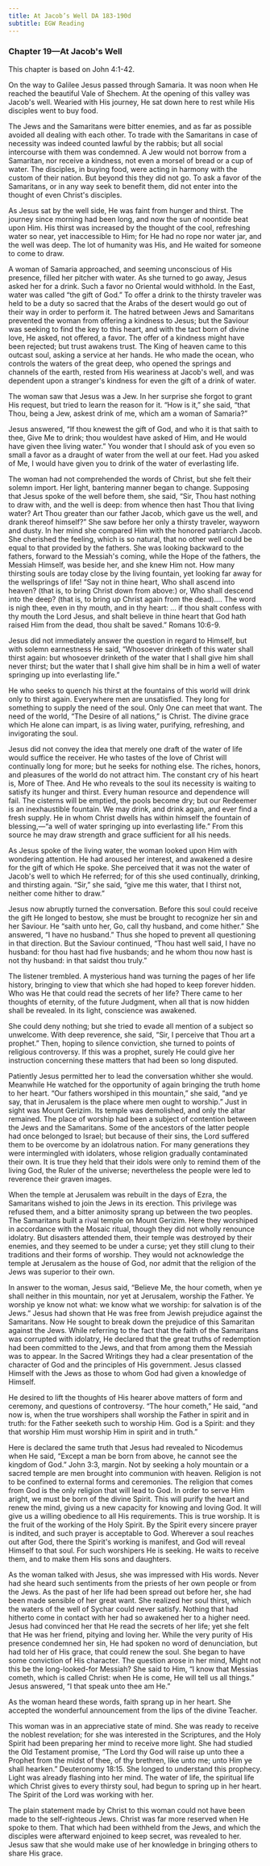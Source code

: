 ```yaml
---
title: At Jacob’s Well DA 183-190d
subtitle: EGW Reading
---
```


### Chapter 19—At Jacob's Well

This chapter is based on John 4:1-42.

On the way to Galilee Jesus passed through Samaria. It was noon when He reached the beautiful Vale of Shechem. At the opening of this valley was Jacob's well. Wearied with His journey, He sat down here to rest while His disciples went to buy food.

The Jews and the Samaritans were bitter enemies, and as far as possible avoided all dealing with each other. To trade with the Samaritans in case of necessity was indeed counted lawful by the rabbis; but all social intercourse with them was condemned. A Jew would not borrow from a Samaritan, nor receive a kindness, not even a morsel of bread or a cup of water. The disciples, in buying food, were acting in harmony with the custom of their nation. But beyond this they did not go. To ask a favor of the Samaritans, or in any way seek to benefit them, did not enter into the thought of even Christ's disciples.

As Jesus sat by the well side, He was faint from hunger and thirst. The journey since morning had been long, and now the sun of noontide beat upon Him. His thirst was increased by the thought of the cool, refreshing water so near, yet inaccessible to Him; for He had no rope nor water jar, and the well was deep. The lot of humanity was His, and He waited for someone to come to draw.

A woman of Samaria approached, and seeming unconscious of His presence, filled her pitcher with water. As she turned to go away, Jesus asked her for a drink. Such a favor no Oriental would withhold. In the East, water was called “the gift of God.” To offer a drink to the thirsty traveler was held to be a duty so sacred that the Arabs of the desert would go out of their way in order to perform it. The hatred between Jews and Samaritans prevented the woman from offering a kindness to Jesus; but the Saviour was seeking to find the key to this heart, and with the tact born of divine love, He asked, not offered, a favor. The offer of a kindness might have been rejected; but trust awakens trust. The King of heaven came to this outcast soul, asking a service at her hands. He who made the ocean, who controls the waters of the great deep, who opened the springs and channels of the earth, rested from His weariness at Jacob's well, and was dependent upon a stranger's kindness for even the gift of a drink of water.

The woman saw that Jesus was a Jew. In her surprise she forgot to grant His request, but tried to learn the reason for it. “How is it,” she said, “that Thou, being a Jew, askest drink of me, which am a woman of Samaria?”

Jesus answered, “If thou knewest the gift of God, and who it is that saith to thee, Give Me to drink; thou wouldest have asked of Him, and He would have given thee living water.” You wonder that I should ask of you even so small a favor as a draught of water from the well at our feet. Had you asked of Me, I would have given you to drink of the water of everlasting life.

The woman had not comprehended the words of Christ, but she felt their solemn import. Her light, bantering manner began to change. Supposing that Jesus spoke of the well before them, she said, “Sir, Thou hast nothing to draw with, and the well is deep: from whence then hast Thou that living water? Art Thou greater than our father Jacob, which gave us the well, and drank thereof himself?” She saw before her only a thirsty traveler, wayworn and dusty. In her mind she compared Him with the honored patriarch Jacob. She cherished the feeling, which is so natural, that no other well could be equal to that provided by the fathers. She was looking backward to the fathers, forward to the Messiah's coming, while the Hope of the fathers, the Messiah Himself, was beside her, and she knew Him not. How many thirsting souls are today close by the living fountain, yet looking far away for the wellsprings of life! “Say not in thine heart, Who shall ascend into heaven? (that is, to bring Christ down from above:) or, Who shall descend into the deep? (that is, to bring up Christ again from the dead).... The word is nigh thee, even in thy mouth, and in thy heart: ... if thou shalt confess with thy mouth the Lord Jesus, and shalt believe in thine heart that God hath raised Him from the dead, thou shalt be saved.” Romans 10:6-9.

Jesus did not immediately answer the question in regard to Himself, but with solemn earnestness He said, “Whosoever drinketh of this water shall thirst again: but whosoever drinketh of the water that I shall give him shall never thirst; but the water that I shall give him shall be in him a well of water springing up into everlasting life.”

He who seeks to quench his thirst at the fountains of this world will drink only to thirst again. Everywhere men are unsatisfied. They long for something to supply the need of the soul. Only One can meet that want. The need of the world, “The Desire of all nations,” is Christ. The divine grace which He alone can impart, is as living water, purifying, refreshing, and invigorating the soul.

Jesus did not convey the idea that merely one draft of the water of life would suffice the receiver. He who tastes of the love of Christ will continually long for more; but he seeks for nothing else. The riches, honors, and pleasures of the world do not attract him. The constant cry of his heart is, More of Thee. And He who reveals to the soul its necessity is waiting to satisfy its hunger and thirst. Every human resource and dependence will fail. The cisterns will be emptied, the pools become dry; but our Redeemer is an inexhaustible fountain. We may drink, and drink again, and ever find a fresh supply. He in whom Christ dwells has within himself the fountain of blessing,—“a well of water springing up into everlasting life.” From this source he may draw strength and grace sufficient for all his needs.

As Jesus spoke of the living water, the woman looked upon Him with wondering attention. He had aroused her interest, and awakened a desire for the gift of which He spoke. She perceived that it was not the water of Jacob's well to which He referred; for of this she used continually, drinking, and thirsting again. “Sir,” she said, “give me this water, that I thirst not, neither come hither to draw.”

Jesus now abruptly turned the conversation. Before this soul could receive the gift He longed to bestow, she must be brought to recognize her sin and her Saviour. He “saith unto her, Go, call thy husband, and come hither.” She answered, “I have no husband.” Thus she hoped to prevent all questioning in that direction. But the Saviour continued, “Thou hast well said, I have no husband: for thou hast had five husbands; and he whom thou now hast is not thy husband: in that saidst thou truly.”

The listener trembled. A mysterious hand was turning the pages of her life history, bringing to view that which she had hoped to keep forever hidden. Who was He that could read the secrets of her life? There came to her thoughts of eternity, of the future Judgment, when all that is now hidden shall be revealed. In its light, conscience was awakened.

She could deny nothing; but she tried to evade all mention of a subject so unwelcome. With deep reverence, she said, “Sir, I perceive that Thou art a prophet.” Then, hoping to silence conviction, she turned to points of religious controversy. If this was a prophet, surely He could give her instruction concerning these matters that had been so long disputed.

Patiently Jesus permitted her to lead the conversation whither she would. Meanwhile He watched for the opportunity of again bringing the truth home to her heart. “Our fathers worshiped in this mountain,” she said, “and ye say, that in Jerusalem is the place where men ought to worship.” Just in sight was Mount Gerizim. Its temple was demolished, and only the altar remained. The place of worship had been a subject of contention between the Jews and the Samaritans. Some of the ancestors of the latter people had once belonged to Israel; but because of their sins, the Lord suffered them to be overcome by an idolatrous nation. For many generations they were intermingled with idolaters, whose religion gradually contaminated their own. It is true they held that their idols were only to remind them of the living God, the Ruler of the universe; nevertheless the people were led to reverence their graven images.

When the temple at Jerusalem was rebuilt in the days of Ezra, the Samaritans wished to join the Jews in its erection. This privilege was refused them, and a bitter animosity sprang up between the two peoples. The Samaritans built a rival temple on Mount Gerizim. Here they worshiped in accordance with the Mosaic ritual, though they did not wholly renounce idolatry. But disasters attended them, their temple was destroyed by their enemies, and they seemed to be under a curse; yet they still clung to their traditions and their forms of worship. They would not acknowledge the temple at Jerusalem as the house of God, nor admit that the religion of the Jews was superior to their own.

In answer to the woman, Jesus said, “Believe Me, the hour cometh, when ye shall neither in this mountain, nor yet at Jerusalem, worship the Father. Ye worship ye know not what: we know what we worship: for salvation is of the Jews.” Jesus had shown that He was free from Jewish prejudice against the Samaritans. Now He sought to break down the prejudice of this Samaritan against the Jews. While referring to the fact that the faith of the Samaritans was corrupted with idolatry, He declared that the great truths of redemption had been committed to the Jews, and that from among them the Messiah was to appear. In the Sacred Writings they had a clear presentation of the character of God and the principles of His government. Jesus classed Himself with the Jews as those to whom God had given a knowledge of Himself.

He desired to lift the thoughts of His hearer above matters of form and ceremony, and questions of controversy. “The hour cometh,” He said, “and now is, when the true worshipers shall worship the Father in spirit and in truth: for the Father seeketh such to worship Him. God is a Spirit: and they that worship Him must worship Him in spirit and in truth.”

Here is declared the same truth that Jesus had revealed to Nicodemus when He said, “Except a man be born from above, he cannot see the kingdom of God.” John 3:3, margin. Not by seeking a holy mountain or a sacred temple are men brought into communion with heaven. Religion is not to be confined to external forms and ceremonies. The religion that comes from God is the only religion that will lead to God. In order to serve Him aright, we must be born of the divine Spirit. This will purify the heart and renew the mind, giving us a new capacity for knowing and loving God. It will give us a willing obedience to all His requirements. This is true worship. It is the fruit of the working of the Holy Spirit. By the Spirit every sincere prayer is indited, and such prayer is acceptable to God. Wherever a soul reaches out after God, there the Spirit's working is manifest, and God will reveal Himself to that soul. For such worshipers He is seeking. He waits to receive them, and to make them His sons and daughters.

As the woman talked with Jesus, she was impressed with His words. Never had she heard such sentiments from the priests of her own people or from the Jews. As the past of her life had been spread out before her, she had been made sensible of her great want. She realized her soul thirst, which the waters of the well of Sychar could never satisfy. Nothing that had hitherto come in contact with her had so awakened her to a higher need. Jesus had convinced her that He read the secrets of her life; yet she felt that He was her friend, pitying and loving her. While the very purity of His presence condemned her sin, He had spoken no word of denunciation, but had told her of His grace, that could renew the soul. She began to have some conviction of His character. The question arose in her mind, Might not this be the long-looked-for Messiah? She said to Him, “I know that Messias cometh, which is called Christ: when He is come, He will tell us all things.” Jesus answered, “I that speak unto thee am He.”

As the woman heard these words, faith sprang up in her heart. She accepted the wonderful announcement from the lips of the divine Teacher.

This woman was in an appreciative state of mind. She was ready to receive the noblest revelation; for she was interested in the Scriptures, and the Holy Spirit had been preparing her mind to receive more light. She had studied the Old Testament promise, “The Lord thy God will raise up unto thee a Prophet from the midst of thee, of thy brethren, like unto me; unto Him ye shall hearken.” Deuteronomy 18:15. She longed to understand this prophecy. Light was already flashing into her mind. The water of life, the spiritual life which Christ gives to every thirsty soul, had begun to spring up in her heart. The Spirit of the Lord was working with her.

The plain statement made by Christ to this woman could not have been made to the self-righteous Jews. Christ was far more reserved when He spoke to them. That which had been withheld from the Jews, and which the disciples were afterward enjoined to keep secret, was revealed to her. Jesus saw that she would make use of her knowledge in bringing others to share His grace.